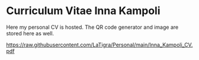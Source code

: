 # Curriculum Vitae Inna Kampoli

Here my personal CV is hosted. The QR code generator and image are stored here as well.

https://raw.githubusercontent.com/LaTigra/Personal/main/Inna_Kampoli_CV.pdf
